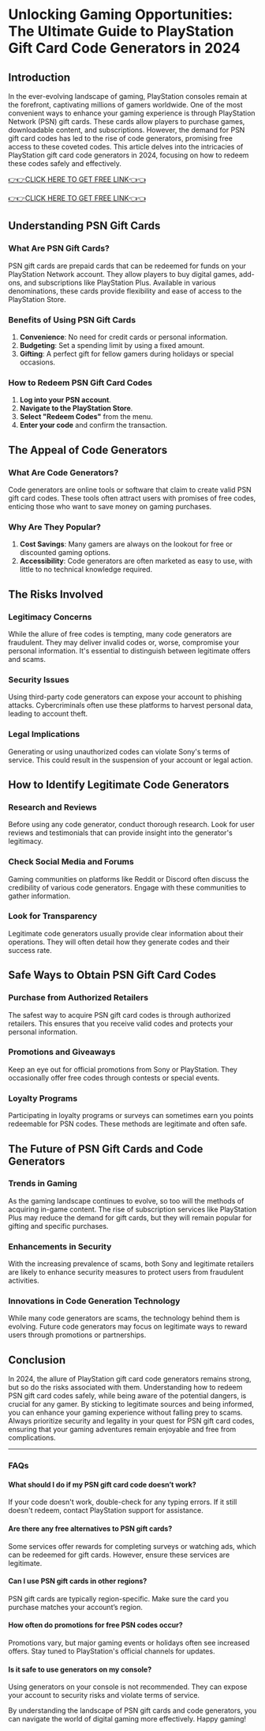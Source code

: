 # Unlocking Gaming Opportunities: The Ultimate Guide to PlayStation Gift Card Code Generators in 2024

## Introduction

In the ever-evolving landscape of gaming, PlayStation consoles remain at the forefront, captivating millions of gamers worldwide. One of the most convenient ways to enhance your gaming experience is through PlayStation Network (PSN) gift cards. These cards allow players to purchase games, downloadable content, and subscriptions. However, the demand for PSN gift card codes has led to the rise of code generators, promising free access to these coveted codes. This article delves into the intricacies of PlayStation gift card code generators in 2024, focusing on how to redeem these codes safely and effectively.

[👉👉CLICK HERE TO GET FREE LINK👈👈](https://todaylink.site/freegiftcard/)

[👉👉CLICK HERE TO GET FREE LINK👈👈](https://todaylink.site/freegiftcard/)

## Understanding PSN Gift Cards

### What Are PSN Gift Cards?

PSN gift cards are prepaid cards that can be redeemed for funds on your PlayStation Network account. They allow players to buy digital games, add-ons, and subscriptions like PlayStation Plus. Available in various denominations, these cards provide flexibility and ease of access to the PlayStation Store.

### Benefits of Using PSN Gift Cards

1. **Convenience**: No need for credit cards or personal information.
2. **Budgeting**: Set a spending limit by using a fixed amount.
3. **Gifting**: A perfect gift for fellow gamers during holidays or special occasions.

### How to Redeem PSN Gift Card Codes

1. **Log into your PSN account**.
2. **Navigate to the PlayStation Store**.
3. **Select "Redeem Codes"** from the menu.
4. **Enter your code** and confirm the transaction.

## The Appeal of Code Generators

### What Are Code Generators?

Code generators are online tools or software that claim to create valid PSN gift card codes. These tools often attract users with promises of free codes, enticing those who want to save money on gaming purchases.

### Why Are They Popular?

1. **Cost Savings**: Many gamers are always on the lookout for free or discounted gaming options.
2. **Accessibility**: Code generators are often marketed as easy to use, with little to no technical knowledge required.

## The Risks Involved

### Legitimacy Concerns

While the allure of free codes is tempting, many code generators are fraudulent. They may deliver invalid codes or, worse, compromise your personal information. It's essential to distinguish between legitimate offers and scams.

### Security Issues

Using third-party code generators can expose your account to phishing attacks. Cybercriminals often use these platforms to harvest personal data, leading to account theft.

### Legal Implications

Generating or using unauthorized codes can violate Sony's terms of service. This could result in the suspension of your account or legal action.

## How to Identify Legitimate Code Generators

### Research and Reviews

Before using any code generator, conduct thorough research. Look for user reviews and testimonials that can provide insight into the generator's legitimacy.

### Check Social Media and Forums

Gaming communities on platforms like Reddit or Discord often discuss the credibility of various code generators. Engage with these communities to gather information.

### Look for Transparency

Legitimate code generators usually provide clear information about their operations. They will often detail how they generate codes and their success rate.

## Safe Ways to Obtain PSN Gift Card Codes

### Purchase from Authorized Retailers

The safest way to acquire PSN gift card codes is through authorized retailers. This ensures that you receive valid codes and protects your personal information.

### Promotions and Giveaways

Keep an eye out for official promotions from Sony or PlayStation. They occasionally offer free codes through contests or special events.

### Loyalty Programs

Participating in loyalty programs or surveys can sometimes earn you points redeemable for PSN codes. These methods are legitimate and often safe.

## The Future of PSN Gift Cards and Code Generators

### Trends in Gaming

As the gaming landscape continues to evolve, so too will the methods of acquiring in-game content. The rise of subscription services like PlayStation Plus may reduce the demand for gift cards, but they will remain popular for gifting and specific purchases.

### Enhancements in Security

With the increasing prevalence of scams, both Sony and legitimate retailers are likely to enhance security measures to protect users from fraudulent activities.

### Innovations in Code Generation Technology

While many code generators are scams, the technology behind them is evolving. Future code generators may focus on legitimate ways to reward users through promotions or partnerships.

## Conclusion

In 2024, the allure of PlayStation gift card code generators remains strong, but so do the risks associated with them. Understanding how to redeem PSN gift card codes safely, while being aware of the potential dangers, is crucial for any gamer. By sticking to legitimate sources and being informed, you can enhance your gaming experience without falling prey to scams. Always prioritize security and legality in your quest for PSN gift card codes, ensuring that your gaming adventures remain enjoyable and free from complications.

---

### FAQs

#### What should I do if my PSN gift card code doesn’t work?

If your code doesn't work, double-check for any typing errors. If it still doesn't redeem, contact PlayStation support for assistance.

#### Are there any free alternatives to PSN gift cards?

Some services offer rewards for completing surveys or watching ads, which can be redeemed for gift cards. However, ensure these services are legitimate.

#### Can I use PSN gift cards in other regions?

PSN gift cards are typically region-specific. Make sure the card you purchase matches your account’s region.

#### How often do promotions for free PSN codes occur?

Promotions vary, but major gaming events or holidays often see increased offers. Stay tuned to PlayStation's official channels for updates.

#### Is it safe to use generators on my console?

Using generators on your console is not recommended. They can expose your account to security risks and violate terms of service.

By understanding the landscape of PSN gift cards and code generators, you can navigate the world of digital gaming more effectively. Happy gaming!
